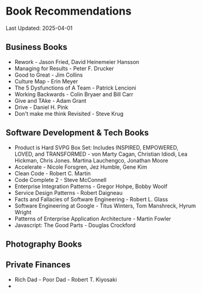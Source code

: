 # Book Recommendations

Last Updated: 2025-04-01

## Business Books

- Rework - Jason Fried, David Heinemeier Hansson
- Managing for Results - Peter F. Drucker
- Good to Great - Jim Collins
- Culture Map - Erin Meyer
- The 5 Dysfunctions of A Team - Patrick Lencioni
- Working Backwards - Colin Bryaer and Bill Carr
- Give and TAke - Adam Grant
- Drive - Daniel H. Pink
- Don't make me think Revisited - Steve Krug

## Software Development & Tech Books

- Product is Hard SVPG Box Set: Includes INSPIRED, EMPOWERED, LOVED, and TRANSFORMED - von Marty Cagan, Christian Idiodi, Lea Hickman, Chris Jones. Martina Lauchengco, Jonathan Moore
- Accelerate - Nicole Forsgren, Jez Humble, Gene Kim
- Clean Code - Robert C. Martin
- Code Complete 2 - Steve McConnell
- Enterprise Integration Patterns - Gregor Hohpe, Bobby Woolf
- Service Design Patterns - Robert Daigneau
- Facts and Fallacies of Software Engineering - Robert L. Glass
- Software Engineering at Google - Titus Winters, Tom Manshreck, Hyrum Wright
- Patterns of Enterprise Application Architecture - Martin Fowler
- Javascript: The Good Parts - Douglas Crockford


## Photography Books


## Private Finances

- Rich Dad - Poor Dad - Robert T. Kiyosaki
- 
